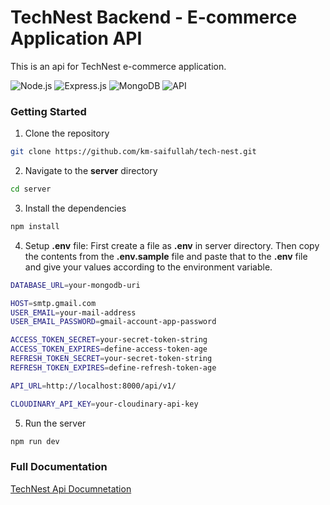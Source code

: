 # TechNest Backend - E-commerce Application API

This is an api for TechNest e-commerce application.

![Node.js](https://img.shields.io/badge/Node.js-339933?style=for-the-badge&logo=nodedotjs&logoColor=white)
![Express.js](https://img.shields.io/badge/Express.js-000000?style=for-the-badge&logo=express&logoColor=white)
![MongoDB](https://img.shields.io/badge/MongoDB-47A248?style=for-the-badge&logo=mongodb&logoColor=white)
![API](https://img.shields.io/badge/API-FF6F00?style=for-the-badge&logo=fastapi&logoColor=white)

### Getting Started

1. Clone the repository

```bash
git clone https://github.com/km-saifullah/tech-nest.git
```

2. Navigate to the **server** directory

```bash
cd server
```

3. Install the dependencies

```bash
npm install
```

4. Setup **.env** file:
   First create a file as **.env** in server directory. Then copy the contents from the **.env.sample** file and paste that to the **.env** file and give your values according to the environment variable.

```bash
DATABASE_URL=your-mongodb-uri

HOST=smtp.gmail.com
USER_EMAIL=your-mail-address
USER_EMAIL_PASSWORD=gmail-account-app-password

ACCESS_TOKEN_SECRET=your-secret-token-string
ACCESS_TOKEN_EXPIRES=define-access-token-age
REFRESH_TOKEN_SECRET=your-secret-token-string
REFRESH_TOKEN_EXPIRES=define-refresh-token-age

API_URL=http://localhost:8000/api/v1/

CLOUDINARY_API_KEY=your-cloudinary-api-key
```

5. Run the server

```bash
npm run dev
```

### Full Documentation

<a href="https://documenter.getpostman.com/view/16730068/2sAY4uEPWX" target="_blank">TechNest Api Documnetation</a>
